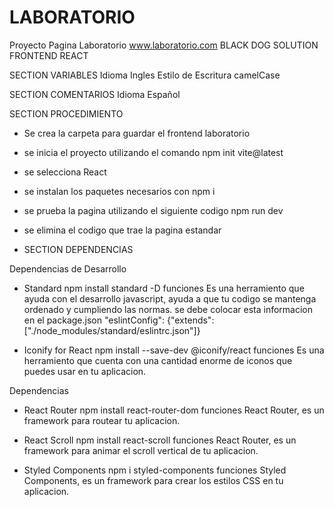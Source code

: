 # LABORATORIO

Proyecto Pagina Laboratorio
www.laboratorio.com
BLACK DOG SOLUTION
FRONTEND REACT

SECTION VARIABLES
Idioma Ingles
Estilo de Escritura camelCase

SECTION COMENTARIOS
Idioma Español

SECTION PROCEDIMIENTO

- Se crea la carpeta para guardar el frontend laboratorio
- se inicia el proyecto utilizando el comando npm init vite@latest
- se selecciona React
- se instalan los paquetes necesarios con npm i
- se prueba la pagina utilizando el siguiente codigo npm run dev
- se elimina el codigo que trae la pagina estandar

- SECTION DEPENDENCIAS

Dependencias de Desarrollo

- Standard
  npm install standard -D
  funciones
  Es una herramiento que ayuda con el desarrollo javascript, ayuda a que tu codigo se mantenga ordenado y cumpliendo las normas.
  se debe colocar esta informacion en el package.json
  "eslintConfig": {"extends": ["./node_modules/standard/eslintrc.json"]}

- Iconify for React
  npm install --save-dev @iconify/react
  funciones
  Es una herramiento que cuenta con una cantidad enorme de iconos que puedes usar en tu aplicacion.

Dependencias

- React Router
  npm install react-router-dom
  funciones
  React Router, es un framework para routear tu aplicacion.

- React Scroll
  npm install react-scroll
  funciones
  React Router, es un framework para animar el scroll vertical de tu aplicacion.

- Styled Components
  npm i styled-components
  funciones
  Styled Components, es un framework para crear los estilos CSS en tu aplicacion.
